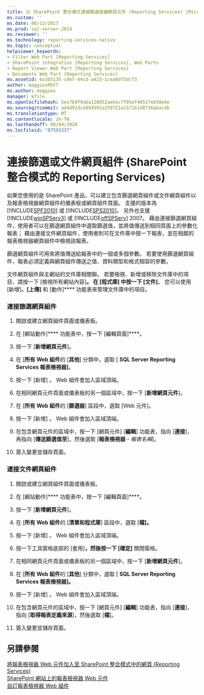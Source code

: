 ```yaml
---
title: 以 SharePoint 整合模式連接篩選或檔網頁元件 (Reporting Services) |Microsoft Docs
ms.custom: ''
ms.date: 06/13/2017
ms.prod: sql-server-2014
ms.reviewer: ''
ms.technology: reporting-services-native
ms.topic: conceptual
helpviewer_keywords:
- Filter Web Part [Reporting Services]
- SharePoint integration [Reporting Services], Web Parts
- Report Viewer Web Part [Reporting Services]
- Documents Web Part [Reporting Services]
ms.assetid: 6a303135-c0ef-44cd-a423-1cea8df3dcf3
author: maggiesMSFT
ms.author: maggies
manager: kfile
ms.openlocfilehash: 5ea7b9f9aba128052ae6ac7f05ef40517eb50e6e
ms.sourcegitcommit: ad4d92dce894592a259721a1571b1d8736abacdb
ms.translationtype: MT
ms.contentlocale: zh-TW
ms.lasthandoff: 08/04/2020
ms.locfileid: "87593337"
---
```

# <a name="connect-filter-or-documents-web-part-reporting-services-in-sharepoint-integrated-mode"></a>連接篩選或文件網頁組件 (SharePoint 整合模式的 Reporting Services)
  如果您使用的是 SharePoint 產品，可以建立包含篩選網頁組件或文件網頁組件以及報表檢視器網頁組件的儀表板或網頁組件頁面。 支援的版本為 [!INCLUDE[SPF2010](../includes/spf2010-md.md)] 或 [!INCLUDE[SPS2010](../includes/sps2010-md.md)]。 另外也支援 [!INCLUDE[winSPServ3](../includes/winspserv3-md.md)] 或 [!INCLUDE[offSPServ](../includes/offspserv-md.md)] 2007。 藉由連接篩選網頁組件，使用者可以在篩選網頁組件中選取篩選值，並將值傳送到相同頁面上的參數化報表； 藉由連接文件網頁組件，使用者則可在文件庫中按一下報表，並在相鄰的報表檢視器網頁組件中檢視該報表。  
  
 篩選網頁組件可用來將值傳送給報表中的一個或多個參數。 若要使用篩選網頁組件，報表必須定義與網頁組件傳送之值、資料類型和格式相容的參數。  
  
 文件網頁組件與主網站的文件庫相關聯。 若要檢視、新增或移除文件庫中的項目，請按一下 [檢視所有網站內容]****。 在 [程式庫] 中按一下 [文件]****。 您可以使用 [新增]****、[上傳]**** 和 [動作]**** 功能表來管理文件庫中的項目。  
  
### <a name="to-connect-a-filter-web-part"></a>連接篩選網頁組件  
  
1.  開啟或建立網頁組件頁面或儀表板。  
  
2.  在 [網站動作]**** 功能表中，按一下 [編輯頁面]****。  
  
3.  按一下 [**新增網頁元件**]。  
  
4.  在 [**所有 Web 組件**的 [**其他**] 分類中，選取 [ **SQL Server Reporting Services 報表檢視器]**。  
  
5.  按一下 [新增] 。 Web 組件會加入區域頂端。  
  
6.  在相同網頁元件頁面或儀表板的另一個區域中，按一下 [**新增網頁元件**]。  
  
7.  在 [**所有 Web 組件**的 [**篩選器**] 區段中，選取 [Web 元件]。  
  
8.  按一下 [新增] 。 Web 組件會加入區域頂端。  
  
9. 在包含網頁元件的區域中，按一下 [網頁元件] [**編輯**] 功能表，指向 [**連接**]，再指向 [**傳送篩選值至**]，然後選取 [**報表檢視器**  -  *報表名稱*]。  
  
10. 簽入變更並儲存頁面。  
  
### <a name="to-connect-a-documents-web-part"></a>連接文件網頁組件  
  
1.  開啟或建立網頁組件頁面或儀表板。  
  
2.  在 [網站動作]**** 功能表中，按一下 [編輯頁面]****。  
  
3.  按一下 [**新增網頁元件**]。  
  
4.  在 [**所有 Web 組件**的 [**清單和程式庫**] 區段中，選取 [**檔]。**  
  
5.  按一下 [新增] 。 Web 組件會加入區域頂端。  
  
6.  按一下工具窗格底部的 [套用]****，然後按一下 [確定]**** 關閉窗格。  
  
7.  在相同網頁元件頁面或儀表板的另一個區域中，按一下 [**新增網頁元件**]。  
  
8.  在 [**所有 Web 組件**的 [**其他**] 分類中，選取 [ **SQL Server Reporting Services 報表檢視器]。**  
  
9. 按一下 [新增] 。 Web 組件會加入區域頂端。  
  
10. 在包含網頁元件的區域中，按一下 [網頁元件] [**編輯**] 功能表，指向 [**連接**]，指向 [**取得報表定義來源**]，然後選取 [**檔**]。  
  
11. 簽入變更並儲存頁面。  
  
## <a name="see-also"></a>另請參閱  
 [將報表檢視器 Web 元件加入至 SharePoint 整合模式中的網頁 &#40;Reporting Services&#41;](report-server-sharepoint/add-reporting-services-content-types-to-a-sharepoint-library.md)   
 [SharePoint 網站上的報表檢視器 Web 元件](../../2014/reporting-services/report-viewer-web-part-on-a-sharepoint-site.md)   
 [自訂報表檢視器 Web 組件](../../2014/reporting-services/customize-the-report-viewer-web-part.md)  
  
  

